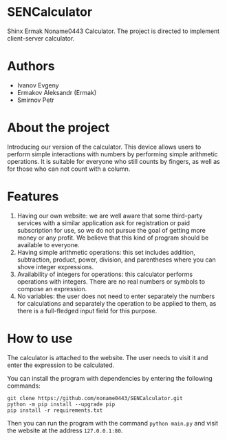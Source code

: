 # SENCalculator
Shinx Ermak Noname0443 Calculator. The project is directed to implement client-server calculator.

# Authors
- Ivanov Evgeny
- Ermakov Aleksandr (Ermak)
- Smirnov Petr

# About the project
Introducing our version of the calculator. This device allows users to perform simple interactions with numbers by performing simple arithmetic operations. It is suitable for everyone who still counts by fingers, as well as for those who can not count with a column. 

# Features
1. Having our own website: we are well aware that some third-party services with a similar application ask for registration or paid subscription for use, so we do not pursue the goal of getting more money or any profit. We believe that this kind of program should be available to everyone.
2. Having simple arithmetic operations: this set includes addition, subtraction, product, power, division, and parentheses where you can shove integer expressions.
3. Availability of integers for operations: this calculator performs operations with integers. There are no real numbers or symbols to compose an expression.
4. No variables: the user does not need to enter separately the numbers for calculations and separately the operation to be applied to them, as there is a full-fledged input field for this purpose.

# How to use
The calculator is attached to the website. The user needs to visit it and enter the expression to be calculated.

You can install the program with dependencies by entering the following commands:
```
git clone https://github.com/noname0443/SENCalculator.git
python -m pip install --upgrade pip
pip install -r requirements.txt
```
Then you can run the program with the command ```python main.py``` and visit the website at the address ```127.0.0.1:80```.